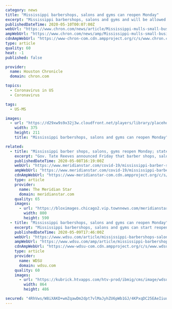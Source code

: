 ```yaml
---
category: news
title: "Mississippi barbershops, salons and gyms can reopen Monday"
excerpt: "Mississippi barbershops, salons and gyms and will be allowed to reopen Monday but must take steps to curb the spread of the new coronavirus, Gov. Tate Reeves said Friday. It was the Republican governor's latest announcement to gradually remove restrictions he has set because of the pandemic in the past several weeks."
publishedDateTime: 2020-05-10T00:07:00Z
webUrl: "https://www.chron.com/news/article/Mississippi-mulls-small-business-aid-from-virus-15257209.php"
ampWebUrl: "https://www.chron.com/news/amp/Mississippi-mulls-small-business-aid-from-virus-15257209.php"
cdnAmpWebUrl: "https://www-chron-com.cdn.ampproject.org/c/s/www.chron.com/news/amp/Mississippi-mulls-small-business-aid-from-virus-15257209.php"
type: article
quality: 60
heat: -1
published: false

provider:
  name: Houston Chronicle
  domain: chron.com

topics:
  - Coronavirus in US
  - Coronavirus

tags:
  - US-MS

images:
  - url: "https://d29xw9s9x32j3w.cloudfront.net/players/library/placeholder.png"
    width: 375
    height: 211
    title: "Mississippi barbershops, salons and gyms can reopen Monday"

related:
  - title: "Mississippi barber shops, salons, gyms reopen Monday; state's COVID-19 cases surpass 9,000"
    excerpt: "Gov. Tate Reeves announced Friday that barber shops, salons and gyms may reopen Monday at 8 a.m. with certain restrictions to prevent the spread of COVID-19."
    publishedDateTime: 2020-05-08T16:19:00Z
    webUrl: "https://www.meridianstar.com/covid-19/mississippi-barber-shops-salons-gyms-reopen-monday-states-covid-19-cases-surpass-9-000/article_afd10370-9147-11ea-8c8f-2bd0b20ebfde.html"
    ampWebUrl: "https://www.meridianstar.com/covid-19/mississippi-barber-shops-salons-gyms-reopen-monday-states-covid-19-cases-surpass-9-000/article_afd10370-9147-11ea-8c8f-2bd0b20ebfde.amp.html"
    cdnAmpWebUrl: "https://www-meridianstar-com.cdn.ampproject.org/c/s/www.meridianstar.com/covid-19/mississippi-barber-shops-salons-gyms-reopen-monday-states-covid-19-cases-surpass-9-000/article_afd10370-9147-11ea-8c8f-2bd0b20ebfde.amp.html"
    type: article
    provider:
      name: The Meridian Star
      domain: meridianstar.com
    quality: 65
    images:
      - url: "https://bloximages.chicago2.vip.townnews.com/meridianstar.com/content/tncms/assets/v3/editorial/7/36/73632a80-8ae4-5e5d-8cb8-8c845b339626/5eb5b34eaca6e.image.jpg"
        width: 800
        height: 590
  - title: "Mississippi barbershops, salons and gyms can reopen Monday"
    excerpt: "Mississippi barbershops, salons and gyms can start reopening Monday but must take steps to slow the spread of the new coronavirus.Gov. Tate Reeves made the announcement Friday.He also extended his “safer at home” order by two more weeks,"
    publishedDateTime: 2020-05-09T17:46:00Z
    webUrl: "https://www.wdsu.com/article/mississippi-barbershops-salons-and-gyms-can-reopen-monday/32424441"
    ampWebUrl: "https://www.wdsu.com/amp/article/mississippi-barbershops-salons-and-gyms-can-reopen-monday/32424441"
    cdnAmpWebUrl: "https://www-wdsu-com.cdn.ampproject.org/c/s/www.wdsu.com/amp/article/mississippi-barbershops-salons-and-gyms-can-reopen-monday/32424441"
    type: article
    provider:
      name: WDSU
      domain: wdsu.com
    quality: 60
    images:
      - url: "https://kubrick.htvapps.com/htv-prod/ibmig/cms/image/wdsu/41647954-mississippinews-jpg.jpg?crop=1.00xw:1.00xh;0,0&resize=1200:*"
        width: 864
        height: 486

secured: "4RhVws/W8iXAKD+wmZqawDm2dpt7vlMaJyhZU6pWb1GJ/4KPxqDC25EAeIiuu0VtwwaYyLrO4XrVrFjNx5hTd8nf4Q0V7XpKmfHkpT/5KaYAW2l6DC7PieyS4g16NHfAntitMg5MOEY4Dbjn0obo2Tb27vzuPDtE0gVHxh6CzI+AmxJt7ol7lv78CEjkYVBF9I+RGQDq1/N75Ohm90QuQMqUs8QLTDVhNoK6UhqzV9M7qtk/BA0umabpeV5PHRQh00aQiwUOx5016vkiwZ/7mOdGbUUhnPOjeMYcr1KHoxUsZhjnoWaj0exnLGOlsSHB;PHBbLNS7QCw+8ER8FfRLhg=="
---
```


